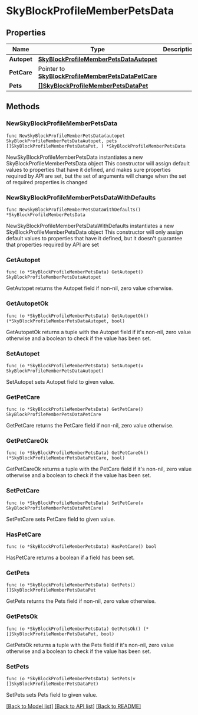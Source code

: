 # SkyBlockProfileMemberPetsData

## Properties

Name | Type | Description | Notes
------------ | ------------- | ------------- | -------------
**Autopet** | [**SkyBlockProfileMemberPetsDataAutopet**](SkyBlockProfileMemberPetsDataAutopet.md) |  | 
**PetCare** | Pointer to [**SkyBlockProfileMemberPetsDataPetCare**](SkyBlockProfileMemberPetsDataPetCare.md) |  | [optional] 
**Pets** | [**[]SkyBlockProfileMemberPetsDataPet**](SkyBlockProfileMemberPetsDataPet.md) |  | 

## Methods

### NewSkyBlockProfileMemberPetsData

`func NewSkyBlockProfileMemberPetsData(autopet SkyBlockProfileMemberPetsDataAutopet, pets []SkyBlockProfileMemberPetsDataPet, ) *SkyBlockProfileMemberPetsData`

NewSkyBlockProfileMemberPetsData instantiates a new SkyBlockProfileMemberPetsData object
This constructor will assign default values to properties that have it defined,
and makes sure properties required by API are set, but the set of arguments
will change when the set of required properties is changed

### NewSkyBlockProfileMemberPetsDataWithDefaults

`func NewSkyBlockProfileMemberPetsDataWithDefaults() *SkyBlockProfileMemberPetsData`

NewSkyBlockProfileMemberPetsDataWithDefaults instantiates a new SkyBlockProfileMemberPetsData object
This constructor will only assign default values to properties that have it defined,
but it doesn't guarantee that properties required by API are set

### GetAutopet

`func (o *SkyBlockProfileMemberPetsData) GetAutopet() SkyBlockProfileMemberPetsDataAutopet`

GetAutopet returns the Autopet field if non-nil, zero value otherwise.

### GetAutopetOk

`func (o *SkyBlockProfileMemberPetsData) GetAutopetOk() (*SkyBlockProfileMemberPetsDataAutopet, bool)`

GetAutopetOk returns a tuple with the Autopet field if it's non-nil, zero value otherwise
and a boolean to check if the value has been set.

### SetAutopet

`func (o *SkyBlockProfileMemberPetsData) SetAutopet(v SkyBlockProfileMemberPetsDataAutopet)`

SetAutopet sets Autopet field to given value.


### GetPetCare

`func (o *SkyBlockProfileMemberPetsData) GetPetCare() SkyBlockProfileMemberPetsDataPetCare`

GetPetCare returns the PetCare field if non-nil, zero value otherwise.

### GetPetCareOk

`func (o *SkyBlockProfileMemberPetsData) GetPetCareOk() (*SkyBlockProfileMemberPetsDataPetCare, bool)`

GetPetCareOk returns a tuple with the PetCare field if it's non-nil, zero value otherwise
and a boolean to check if the value has been set.

### SetPetCare

`func (o *SkyBlockProfileMemberPetsData) SetPetCare(v SkyBlockProfileMemberPetsDataPetCare)`

SetPetCare sets PetCare field to given value.

### HasPetCare

`func (o *SkyBlockProfileMemberPetsData) HasPetCare() bool`

HasPetCare returns a boolean if a field has been set.

### GetPets

`func (o *SkyBlockProfileMemberPetsData) GetPets() []SkyBlockProfileMemberPetsDataPet`

GetPets returns the Pets field if non-nil, zero value otherwise.

### GetPetsOk

`func (o *SkyBlockProfileMemberPetsData) GetPetsOk() (*[]SkyBlockProfileMemberPetsDataPet, bool)`

GetPetsOk returns a tuple with the Pets field if it's non-nil, zero value otherwise
and a boolean to check if the value has been set.

### SetPets

`func (o *SkyBlockProfileMemberPetsData) SetPets(v []SkyBlockProfileMemberPetsDataPet)`

SetPets sets Pets field to given value.



[[Back to Model list]](../README.md#documentation-for-models) [[Back to API list]](../README.md#documentation-for-api-endpoints) [[Back to README]](../README.md)


